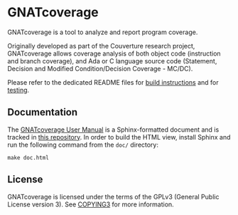 GNATcoverage
============

GNATcoverage is a tool to analyze and report program coverage.

Originally developed as part of the Couverture research project, GNATcoverage
allows coverage analysis of both object code (instruction and branch coverage),
and Ada or C language source code (Statement, Decision and Modified
Condition/Decision Coverage - MC/DC).

Please refer to the dedicated README files for
[build instructions](tools/gnatcov/) and for [testing](testsuite/).


Documentation
-------------

The
[GNATcoverage User Manual](http://docs.adacore.com/gnatcoverage-docs/html/gnatcov.html)
is a Sphinx-formatted document and is tracked in
[this repository](doc/gnatcov/).
In order to build the HTML view, install Sphinx and run the following command
from the `doc/` directory:

    make doc.html


License
-------

GNATcoverage is licensed under the terms of the GPLv3 (General Public License
version 3). See [COPYING3](COPYING3) for more information.
